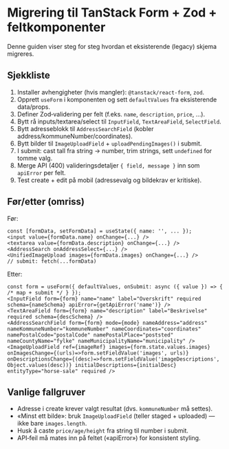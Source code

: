# Migrering til TanStack Form + Zod + feltkomponenter

Denne guiden viser steg for steg hvordan et eksisterende (legacy) skjema migreres.

## Sjekkliste
1. Installer avhengigheter (hvis mangler): `@tanstack/react-form`, `zod`.
2. Opprett `useForm` i komponenten og sett `defaultValues` fra eksisterende data/props.
3. Definer Zod‑validering per felt (f.eks. `name`, `description`, `price`, ...).
4. Bytt rå inputs/textarea/select til `InputField`, `TextAreaField`, `SelectField`.
5. Bytt adresseblokk til `AddressSearchField` (kobler address/kommuneNumber/coordinates).
6. Bytt bilder til `ImageUploadField` + `uploadPendingImages()` i submit.
7. I submit: cast tall fra string → number, trim strings, sett `undefined` for tomme valg.
8. Merge API (400) valideringsdetaljer `{ field, message }` inn som `apiError` per felt.
9. Test create + edit på mobil (adressevalg og bildekrav er kritiske).

## Før/etter (omriss)

Før:
```tsx
const [formData, setFormData] = useState({ name: '', ... });
<input value={formData.name} onChange={...} />
<textarea value={formData.description} onChange={...} />
<AddressSearch onAddressSelect={...} />
<UnifiedImageUpload images={formData.images} onChange={...} />
// submit: fetch(...formData)
```

Etter:
```tsx
const form = useForm({ defaultValues, onSubmit: async ({ value }) => { /* map + submit */ } });
<InputField form={form} name="name" label="Overskrift" required schema={nameSchema} apiError={getApiError('name')} />
<TextAreaField form={form} name="description" label="Beskrivelse" required schema={descSchema} />
<AddressSearchField form={form} mode={mode} nameAddress="address" nameKommuneNumber="kommuneNumber" nameCoordinates="coordinates" namePostalCode="postalCode" namePostalPlace="poststed" nameCountyName="fylke" nameMunicipalityName="municipality" />
<ImageUploadField ref={imageRef} images={form.state.values.images} onImagesChange={(urls)=>form.setFieldValue('images', urls)} onDescriptionsChange={(desc)=>form.setFieldValue('imageDescriptions', Object.values(desc))} initialDescriptions={initialDesc} entityType="horse-sale" required />
```

## Vanlige fallgruver
- Adresse i create krever valgt resultat (dvs. `kommuneNumber` må settes).
- «Minst ett bilde»: bruk `ImageUploadField` (teller staged + uploaded) — ikke bare `images.length`.
- Husk å caste `price/age/height` fra string til number i submit.
- API‑feil må mates inn på feltet («apiError») for konsistent styling.

